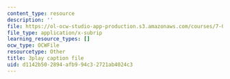 ```yaml
---
content_type: resource
description: ''
file: https://ol-ocw-studio-app-production.s3.amazonaws.com/courses/7-01sc-fundamentals-of-biology-fall-2011/d1142b502894afb994c32721ab4024c3_OK7_ReXhVaQ.srt
file_type: application/x-subrip
learning_resource_types: []
ocw_type: OCWFile
resourcetype: Other
title: 3play caption file
uid: d1142b50-2894-afb9-94c3-2721ab4024c3
---
```

